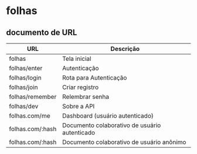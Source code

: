 # folhas

## documento de URL

| URL                                     | Descrição                                             |
|---------------------------------------- |------------------------------------------------------ |
| folhas                                  | Tela inicial                                          |
| folhas/enter                            | Autenticação                                          |
| folhas/login                            | Rota para Autenticação                                |
| folhas/join                             | Criar registro                                        |
| folhas/remember                         | Relembrar senha                                       |
| folhas/dev                              | Sobre a API                                           |
| folhas.com/me                           | Dashboard (usuário autenticado)                       |
| folhas.com/:hash                        | Documento colaborativo de usuário autenticado         |
| folhas.com/:hash                        | Documento colaborativo de usuário anônimo             |